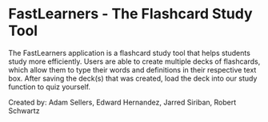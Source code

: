 # FastLearners - The Flashcard Study Tool

The FastLearners application is a flashcard study tool that helps students study more efficiently. Users are able to create multiple decks of flashcards, which allow them to type their words and definitions in their respective text box. After saving the deck(s) that was created, load the deck into our study function to quiz yourself. 

Created by: Adam Sellers, Edward Hernandez, Jarred Siriban, Robert Schwartz
